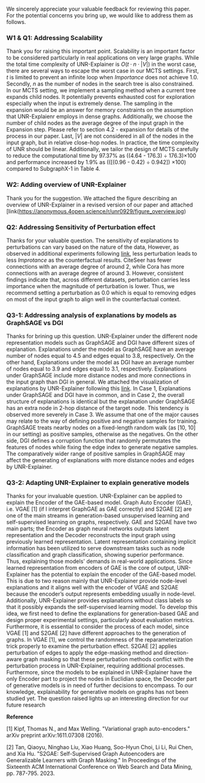 We sincerely appreciate your valuable feedback for reviewing this paper. For the potential concerns you bring up, we would like to address them as follows.

### W1 \& Q1: Addressing Scalability 

Thank you for raising this important point. Scalability is an important factor to be considered particularly in real applications on very large graphs. While the total time complexity of UNR-Explainer is $O(t \cdot n \cdot |V|)$ in the worst case, there are several ways to escape the worst case in our MCTS settings. First, $t$ is limited to prevent an infinite loop when $Importance$ does not achieve 1.0. Secondly, $n$ as the number of nodes in the search tree is also constrained. In our MCTS setting, we implement a sampling method when a current tree expands child nodes. It potentially prevents exhausted cost for exploration especially when the input is extremely dense. The sampling in the expansion would be an answer for memory constraints on the assumption that UNR-Explaienr employs in dense graphs. Additionally, we choose the number of child nodes as the average degree of the input graph in the Expansion step. Please refer to section 4.2 - expansion for details of the process in our paper. Last, $|V|$ are not considered in all of the nodes in the input graph, but in relative close-hop nodes. In practice, the time complexity of UNR should be linear. Additionally, we tailor the design of MCTS carefully to reduce the computational time by 97.37\% as ((4.64 - 176.3) ÷ 176.3)×100 and performance increased by 1.9\% as (([(0.96 - 0.42) ÷ 0.942]) ×100) compared to SubgraphX-1 in Table 4.

### W2: Adding overview of UNR-Explainer

Thank you for the suggestion. We attached the figure describing an overview of UNR-Explainer in a revised version of our paper and attached [link(https://anonymous.4open.science/r/unr0929/figure_overview.jpg)

### Q2: Addressing Sensitivity of Perturbation effect
Thanks for your valuable question. The sensitivity of explanations to perturbations can vary based on the nature of the data, 
However, as observed in additional experiments following [link](https://anonymous.4open.science/r/unr0929/perturbation_param.jpg), less perturbation leads to less $Improtance$ as the counterfactual results. CiteSeer has fewer connections with an average degree of around 2, while Cora has more connections with an average degree of around 3. However, consistent findings indicate that, across different datasets, perturbation carries less importance when the magnitude of perturbation is lower. Thus, we recommend setting a perturbation as 0.0 which is equal to removing edges on most of the input graph to align well in the counterfactual context.

### Q3-1: Addressing analysis of explanations by models as GraphSAGE vs DGI
Thanks for brining up this question. UNR-Explainer under the different node representation models such as GraphSAGE and DGI have different sizes of explanation. Explanations under the model as GraphSAGE have an average number of nodes equal to 4.5 and edges equal to 3.8, respectively. On the other hand, Explanations under the model as DGI have an average number of nodes equal to 3.9 and edges equal to 3.1, respectively. Explanations under GraphSAGE include more distance nodes and more connections in the input graph than DGI in general. We attached the visualization of explanations by UNR-Explainer following this [link](https://anonymous.4open.science/r/unr0929/cora-gs-dgi.png). In Case 1, Explanations under GraphSAGE and DGI have in common, and in Case 2, the overall structure of explanations is identical but the explanation under GraphSAGE has an extra node in 2-hop distance of the target node. This tendency is observed more severely in Case 3. We assume that one of the major causes may relate to the way of defining positive and negative samples for training. GraphSAGE treats nearby nodes on a fixed-length random walk (as [10, 10] in our setting) as positive samples, otherwise as the negatives. On the other side, DGI defines a corruption function that randomly permutates the features of nodes while fixing the edge index to generate negative samples. The comparatively wider range of positive samples in GraphSAGE may affect the generating of explanations with more distance nodes and edges by UNR-Explainer.

### Q3-2: Adapting UNR-Explainer to explain generative models 

Thanks for your invaluable question. UNR-Explainer can be applied to explain the Encoder of the GAE-based model. Graph Auto Encoder (GAE), i.e. VGAE [1] (if I interpret GraphGAE as GAE correctly) and S2GAE [2] are one of the main streams in generation-based unsupervised learning and self-supervised learning on graphs, respectively. GAE and S2GAE have two main parts; the Encoder as graph neural networks outputs latent representation and the Decoder reconstructs the input graph using previously learned representation. Latent representation containing implicit information has been utilized to serve downstream tasks such as node classification and graph classification, showing superior performance. Thus, explaining those models' demands in real-world applications. Since learned representation from encoders of GAE is the core of output, UNR-Explainer has the potential to explain the encoder of the GAE-based model. This is due to two reason mainly that UNR-Explainer provide node-level explanations and it aligns well with the encoder of VGAE and S2GAE because the encoder’s output represents embedding usually in node-level. Additionally, UNR-Explainer provides explanations without class labels so that it possibly expands the self-supervised learning model. To develop this idea, we first need to define the explanations for generation-based GAE and design proper experimental settings, particularly about evaluation metrics. Furthermore, it is essential to consider the process of each model, since VGAE [1] and S2GAE [2] have different approaches to the generation of graphs. In VGAE [1], we control the randomness of the reparameterization trick properly to examine the perturbation effect. S2GAE [2] applies perturbation of edges to apply the edge-masking method and direction-aware graph masking so that these perturbation methods conflict with the perturbation process in UNR-Explainer, requiring additional processes. Furthermore, since the models to be explained in UNR-Explainer have the only Encoder part to project the nodes in Euclidian space, the Decoder part of generative models is in need of further decisions to encompass. To our knowledge, explainability for generative models on graphs has not been studied yet. The question raised lights up an interesting direction for our future research

**Reference**

[1] Kipf, Thomas N., and Max Welling. "Variational graph auto-encoders." arXiv preprint arXiv:1611.07308 (2016).

[2] Tan, Qiaoyu, Ninghao Liu, Xiao Huang, Soo-Hyun Choi, Li Li, Rui Chen, and Xia Hu. "S2GAE: Self-Supervised Graph Autoencoders are Generalizable Learners with Graph Masking." In Proceedings of the Sixteenth ACM International Conference on Web Search and Data Mining, pp. 787-795. 2023.
